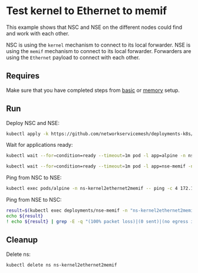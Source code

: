 # Test kernel to Ethernet to memif

This example shows that NSC and NSE on the different nodes could find and work with each other.

NSC is using the `kernel` mechanism to connect to its local forwarder.
NSE is using the `memif` mechanism to connect to its local forwarder.
Forwarders are using the `Ethernet` payload to connect with each other.

## Requires

Make sure that you have completed steps from [basic](../../basic) or [memory](../../memory) setup.

## Run

Deploy NSC and NSE:
```bash
kubectl apply -k https://github.com/networkservicemesh/deployments-k8s/examples/use-cases/Kernel2Ethernet2Memif?ref=da1508aa6894188cd2fedba3b08ab947710dedf0
```

Wait for applications ready:
```bash
kubectl wait --for=condition=ready --timeout=1m pod -l app=alpine -n ns-kernel2ethernet2memif
```
```bash
kubectl wait --for=condition=ready --timeout=1m pod -l app=nse-memif -n ns-kernel2ethernet2memif
```

Ping from NSC to NSE:
```bash
kubectl exec pods/alpine -n ns-kernel2ethernet2memif -- ping -c 4 172.16.1.100
```

Ping from NSE to NSC:
```bash
result=$(kubectl exec deployments/nse-memif -n "ns-kernel2ethernet2memif" -- vppctl ping 172.16.1.101 repeat 4)
echo ${result}
! echo ${result} | grep -E -q "(100% packet loss)|(0 sent)|(no egress interface)"
```

## Cleanup

Delete ns:
```bash
kubectl delete ns ns-kernel2ethernet2memif
```
